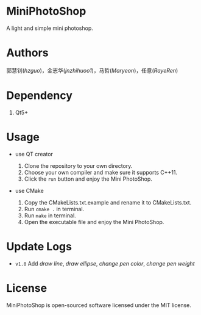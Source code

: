 # MiniPhotoShop
A light and simple mini photoshop.

# Authors
郭慧钊(*hzguo*)，金志华(*jnzhihuoo1*)，马哲(*Maryeon*)，任意(*RayeRen*)

# Dependency
1. Qt5+

# Usage
- use QT creator
    1. Clone the repository to your own directory.
    2. Choose your own compiler and make sure it supports C++11.
    3. Click the `run` button and enjoy the Mini PhotoShop.
    
- use CMake
    1. Copy the CMakeLists.txt.example and rename it to CMakeLists.txt.
    2. Run `cmake .` in terminal.
    3. Run `make` in terminal.
    4. Open the executable file and enjoy the Mini PhotoShop.

# Update Logs
- `v1.0` Add *draw line*, *draw ellipse*, *change pen color*, *change pen weight*

# License
MiniPhotoShop is open-sourced software licensed under the MIT license.

